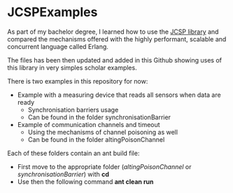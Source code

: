 # JCSPExamples

As part of my bachelor degree, I learned how to use the [JCSP library](https://github.com/codehaus/jcsp) and compared the mechanisms offered with the highly performant, scalable and concurrent language called Erlang. 

The files has been then updated and added in this Github showing uses of this library in very simples scholar examples.

There is two examples in this repository for now:
* Example with a measuring device that reads all sensors when data are ready
    * Synchronisation barriers usage
    * Can be found in the folder synchronisationBarrier
* Example of communication channels and timeout
    * Using the mechanisms of channel poisoning as well
    * Can be found in the folder altingPoisonChannel

Each of these folders contain an ant build file:
* First move to the appropriate folder (*altingPoisonChannel* or *synchronisationBarrier*) with **cd**
* Use then the following command **ant clean run**
